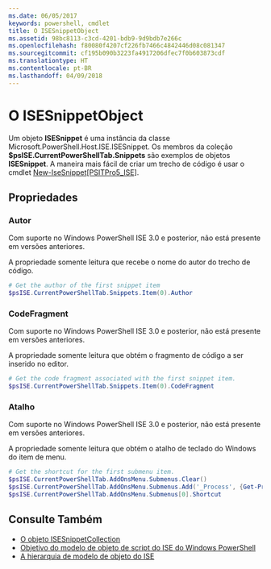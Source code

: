 ```yaml
---
ms.date: 06/05/2017
keywords: powershell, cmdlet
title: O ISESnippetObject
ms.assetid: 98bc8113-c3cd-4201-bdb9-9d9bdb7e266c
ms.openlocfilehash: f80080f4207cf226fb7466c4842446d08c081347
ms.sourcegitcommit: cf195b090b3223fa4917206dfec7f0b603873cdf
ms.translationtype: HT
ms.contentlocale: pt-BR
ms.lasthandoff: 04/09/2018
---
```

# <a name="the-isesnippetobject"></a>O ISESnippetObject

Um objeto **ISESnippet** é uma instância da classe Microsoft.PowerShell.Host.ISE.ISESnippet. Os membros da coleção **$psISE.CurrentPowerShellTab.Snippets** são exemplos de objetos **ISESnippet**. A maneira mais fácil de criar um trecho de código é usar o cmdlet [New-IseSnippet&#91;PSITPro5_ISE&#93;](https://technet.microsoft.com/library/0a6339a3-2683-4a8e-8929-90ad9a95c3e0).

## <a name="properties"></a>Propriedades

### <a name="author"></a>Autor

Com suporte no Windows PowerShell ISE 3.0 e posterior, não está presente em versões anteriores.

A propriedade somente leitura que recebe o nome do autor do trecho de código.

```powershell
# Get the author of the first snippet item
$psISE.CurrentPowerShellTab.Snippets.Item(0).Author
```

### <a name="codefragment"></a>CodeFragment

Com suporte no Windows PowerShell ISE 3.0 e posterior, não está presente em versões anteriores.

A propriedade somente leitura que obtém o fragmento de código a ser inserido no editor.

```powershell
# Get the code fragment associated with the first snippet item.
$psISE.CurrentPowerShellTab.Snippets.Item(0).CodeFragment
```

### <a name="shortcut"></a>Atalho

Com suporte no Windows PowerShell ISE 3.0 e posterior, não está presente em versões anteriores.

A propriedade somente leitura que obtém o atalho de teclado do Windows do item de menu.

```powershell
# Get the shortcut for the first submenu item.
$psISE.CurrentPowerShellTab.AddOnsMenu.Submenus.Clear()
$psISE.CurrentPowerShellTab.AddOnsMenu.Submenus.Add('_Process', {Get-Process}, 'Alt+P')
$psISE.CurrentPowerShellTab.AddOnsMenu.Submenus[0].Shortcut
```

## <a name="see-also"></a>Consulte Também

- [O objeto ISESnippetCollection](The-ISESnippetCollection-Object.md)
- [Objetivo do modelo de objeto de script do ISE do Windows PowerShell](purpose-of-the-windows-powershell-ise-scripting-object-model.md)
- [A hierarquia de modelo de objeto do ISE](The-ISE-Object-Model-Hierarchy.md)